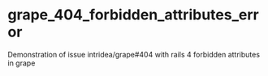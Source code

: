 grape_404_forbidden_attributes_error
====================================

Demonstration of issue intridea/grape#404 with rails 4 forbidden attributes in grape
